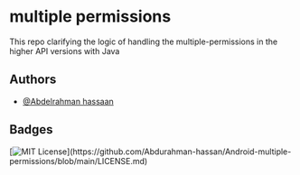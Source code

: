 
# multiple permissions

This repo clarifying the logic of handling the multiple-permissions in the higher API versions with Java




## Authors

- [@Abdelrahman hassaan](https://www.github.com/Abdurahman-hassan)




## Badges

[![MIT License](https://img.shields.io/apm/l/atomic-design-ui.svg?)](https://github.com/Abdurahman-hassan/Android-multiple-permissions/blob/main/LICENSE.md)

